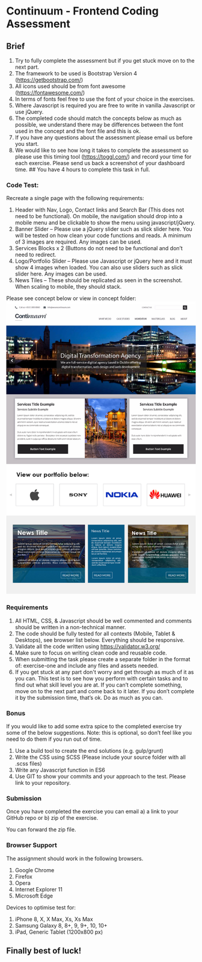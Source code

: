 # Continuum - Frontend Coding Assessment


## Brief

1.	Try to fully complete the assessment but if you get stuck move on to the next part.
2.	The framework to be used is Bootstrap Version 4 (https://getbootstrap.com/)
3.	All icons used should be from font awesome (https://fontawesome.com/)
4.	In terms of fonts feel free to use the font of your choice in the exercises.
5.	Where Javascript is required you are free to write in vanilla Javascript or use jQuery.
6.	The completed code should match the concepts below as much as possible, we understand there may be differences between the font used in the concept and the font file and this is ok.
7.	If you have any questions about the assessment please email us before you start.
8.	We would like to see how long it takes to complete the assessment so please use this timing tool (https://toggl.com/) and record your time for each exercise. Please send us back a screenshot of your dashboard time. ## You have 4 hours to complete this task in full.



### Code Test:

Recreate a single page with the following requirements:

1.	Header with Nav, Logo, Contact links and Search Bar (This does not need to be functional). On mobile, the navigation should drop into a mobile menu and be clickable to show the menu using javascript/jQuery.
2.	Banner Slider – Please use a jQuery slider such as slick slider here. You will be tested on how clean your code functions and reads. A minimum of 3 images are required. Any images can be used.
3.	Services Blocks x 2 (Buttons do not need to be functional and don’t need to redirect.
4.	Logo/Portfolio Slider – Please use Javascript or jQuery here and it must show 4 images when loaded. You can also use sliders such as slick slider here. Any images can be used.
5.	News Tiles – These should be replicated as seen in the screenshot. When scaling to mobile, they should stack.

Please see concept below or view in concept folder:
![Exercise](https://github.com/ContinuumCode/Frontend-Code-Test/blob/master/Concepts/frontend-dev-task.jpg)
 
### Requirements

1.	All HTML, CSS, & Javascript should be well commented and comments should be written in a non-technical manner.
2.	The code should be fully tested for all contexts (Mobile, Tablet & Desktops), see browser list below. Everything should be responsive.
3.	Validate all the code written using https://validator.w3.org/
4.	Make sure to focus on writing clean code and reusable code.
5.	When submitting the task please create a separate folder in the format of: exercise-one and include any files and assets needed.
6.	If you get stuck at any part don't worry and get through as much of it as you can. This test is to see how you perform with certain tasks and to find out what skill level you are at. If you can’t complete something, move on to the next part and come back to it later. If you don’t complete it by the submission time, that’s ok. Do as much as you can.


### Bonus

If you would like to add some extra spice to the completed exercise try some of the below suggestions.
Note: this is optional, so don’t feel like you need to do them if you run out of time.

1.	Use a build tool to create the end solutions (e.g. gulp/grunt)
2.	Write the CSS using SCSS (Please include your source folder with all .scss files)
3.	Write any Javascript function in ES6
4.	Use GIT to show your commits and your approach to the test. Please link to your repository.


### Submission

Once you have completed the exercise you can email a) a link to your GitHub repo or b) zip of the exercise.

You can forward the zip file.


### Browser Support
The assignment should work in the following browsers.

1. Google Chrome
2. Firefox
3. Opera
4. Internet Explorer 11
4. Microsoft Edge

Devices to optimise test for:

1.	iPhone 8, X, X Max, Xs, Xs Max
2.	Samsung Galaxy 8, 8+, 9, 9+, 10, 10+
3.	iPad, Generic Tablet (1200x800 px)

## Finally best of luck!

